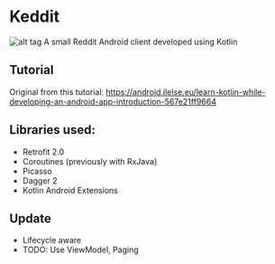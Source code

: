 # Keddit
![alt tag](https://raw.github.com/juanchosaravia/Keddit/master/resources/keddit_portada_v2.png)
A small Reddit Android client developed using Kotlin

## Tutorial
Original from this tutorial: https://android.jlelse.eu/learn-kotlin-while-developing-an-android-app-introduction-567e21ff9664

## Libraries used:
- Retrofit 2.0
- Coroutines (previously with RxJava)
- Picasso
- Dagger 2
- Kotlin Android Extensions

## Update
- Lifecycle aware 
- TODO: Use ViewModel, Paging
